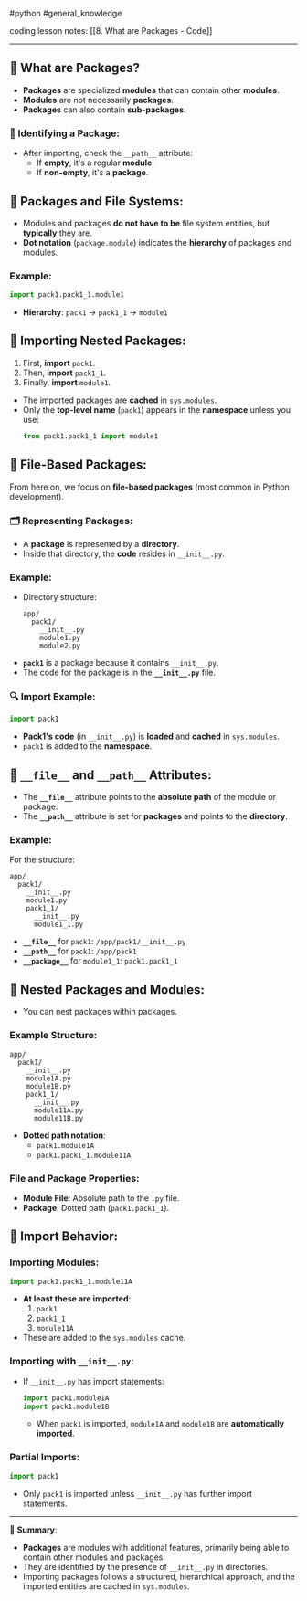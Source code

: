 #python #general_knowledge 

coding lesson notes: [[8. What are Packages - Code]]

---
## 🔹 What are Packages?
- **Packages** are specialized **modules** that can contain other **modules**.
- **Modules** are not necessarily **packages**.
- **Packages** can also contain **sub-packages**.

### 📝 Identifying a Package:
- After importing, check the `__path__` attribute:
  - If **empty**, it's a regular **module**.
  - If **non-empty**, it's a **package**.

## 🔹 Packages and File Systems:
- Modules and packages **do not have to be** file system entities, but **typically** they are.
- **Dot notation** (`package.module`) indicates the **hierarchy** of packages and modules.

### Example:
```python
import pack1.pack1_1.module1
```
- **Hierarchy**: `pack1` → `pack1_1` → `module1`

## 🔹 Importing Nested Packages:
1. First, **import** `pack1`.
2. Then, **import** `pack1_1`.
3. Finally, **import** `module1`.

- The imported packages are **cached** in `sys.modules`.
- Only the **top-level name** (`pack1`) appears in the **namespace** unless you use:
  ```python
  from pack1.pack1_1 import module1
  ```

## 🔹 File-Based Packages:
From here on, we focus on **file-based packages** (most common in Python development).

### 🗂️ Representing Packages:
- A **package** is represented by a **directory**.
- Inside that directory, the **code** resides in `__init__.py`.

### Example:
- Directory structure:
  ```
  app/
    pack1/
      __init__.py
      module1.py
      module2.py
  ```
- **`pack1`** is a package because it contains `__init__.py`.
- The code for the package is in the **`__init__.py`** file.

### 🔍 Import Example:
```python
import pack1
```
- **Pack1's code** (in `__init__.py`) is **loaded** and **cached** in `sys.modules`.
- `pack1` is added to the **namespace**.

## 🔹 `__file__` and `__path__` Attributes:
- The **`__file__`** attribute points to the **absolute path** of the module or package.
- The **`__path__`** attribute is set for **packages** and points to the **directory**.

### Example:
For the structure:
```
app/
  pack1/
    __init__.py
    module1.py
    pack1_1/
      __init__.py
      module1_1.py
```
- **`__file__`** for `pack1`: `/app/pack1/__init__.py`
- **`__path__`** for `pack1`: `/app/pack1`
- **`__package__`** for `module1_1`: `pack1.pack1_1`

## 🔹 Nested Packages and Modules:
- You can nest packages within packages.

### Example Structure:
```
app/
  pack1/
    __init__.py
    module1A.py
    module1B.py
    pack1_1/
      __init__.py
      module11A.py
      module11B.py
```
- **Dotted path notation**:
  - `pack1.module1A`
  - `pack1.pack1_1.module11A`

### File and Package Properties:
- **Module File**: Absolute path to the `.py` file.
- **Package**: Dotted path (`pack1.pack1_1`).

## 🔹 Import Behavior:
### Importing Modules:
```python
import pack1.pack1_1.module11A
```
- **At least these are imported**:
  1. `pack1`
  2. `pack1_1`
  3. `module11A`
- These are added to the `sys.modules` cache.

### Importing with `__init__.py`:
- If `__init__.py` has import statements:
  ```python
  import pack1.module1A
  import pack1.module1B
  ```
  - When `pack1` is imported, `module1A` and `module1B` are **automatically imported**.

### Partial Imports:
```python
import pack1
```
- Only `pack1` is imported unless `__init__.py` has further import statements.

---

🔗 **Summary**: 
- **Packages** are modules with additional features, primarily being able to contain other modules and packages.
- They are identified by the presence of `__init__.py` in directories.
- Importing packages follows a structured, hierarchical approach, and the imported entities are cached in `sys.modules`.
